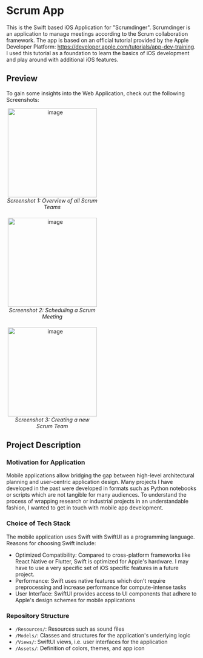 # Scrum App
This is the Swift based iOS Application for "Scrumdinger". Scrumdinger is an application to manage meetings according to the Scrum collaboration framework. The app is based on an official tutorial provided by the Apple Developer Platform: https://developer.apple.com/tutorials/app-dev-training. I used this tutorial as a foundation to learn the basics of iOS development and play around with additional iOS features.

## Preview
To gain some insights into the Web Application, check out the following Screenshots:

<div style="display: grid; grid-template-columns: repeat(2, 1fr); grid-gap: 20px; justify-content: center; text-align: center;">
  <div>
    <img width="235" alt="image" src="https://github.com/Luca-Wiehe/scrum_app/assets/85710000/d7a1aa22-d587-4c1e-b9ea-3d48416b8890">
    <br>
    <em>Screenshot 1: Overview of all Scrum Teams</em>
  </div>
  <br>
  <div>
    <img width="235" alt="image" src="https://github.com/Luca-Wiehe/scrum_app/assets/85710000/ff1d5ca5-2386-4fc4-84ff-d4963bf12c3c">
    <br>
    <em>Screenshot 2: Scheduling a Scrum Meeting</em>
  </div>
  <br>
  <div>
    <img width="235" alt="image" src="https://github.com/Luca-Wiehe/scrum_app/assets/85710000/f5eeae2c-05a9-4f12-98c6-9f0fc5db7dd1">
    <br>
    <em>Screenshot 3: Creating a new Scrum Team</em>
  </div>
</div>


## Project Description

### Motivation for Application
Mobile applications allow bridging the gap between high-level architectural planning and user-centric application design. Many projects I have developed in the past were developed in formats such as Python notebooks or scripts which are not tangible for many audiences. To understand the process of wrapping research or industrial projects in an understandable fashion, I wanted to get in touch with mobile app development.

### Choice of Tech Stack
The mobile application uses Swift with SwiftUI as a programming language. Reasons for choosing Swift include:
+ Optimized Compatibility: Compared to cross-platform frameworks like React Native or Flutter, Swift is optimized for Apple's hardware. I may have to use a very specific set of iOS specific features in a future project.
+ Performance: Swift uses native features which don't require preprocessing and increase performance for compute-intense tasks
+ User Interface: SwiftUI provides access to UI components that adhere to Apple's design schemes for mobile applications

### Repository Structure
+ `/Resources/`: Resources such as sound files
+ `/Models/`: Classes and structures for the application's underlying logic
+ `/Views/`: SwiftUI views, i.e. user interfaces for the application
+ `/Assets/`: Definition of colors, themes, and app icon
